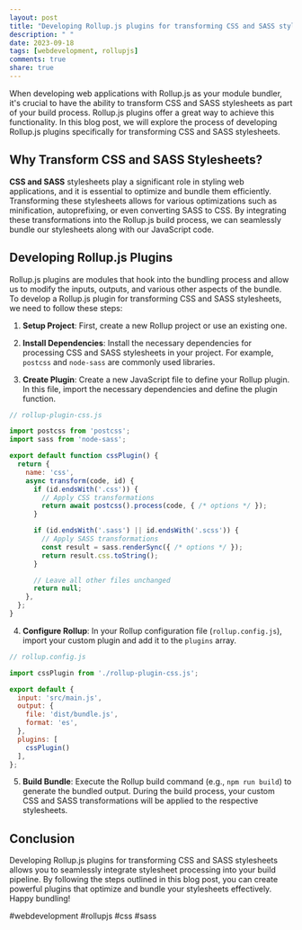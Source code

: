 ```yaml
---
layout: post
title: "Developing Rollup.js plugins for transforming CSS and SASS stylesheets in the bundle"
description: " "
date: 2023-09-18
tags: [webdevelopment, rollupjs]
comments: true
share: true
---
```


When developing web applications with Rollup.js as your module bundler, it's crucial to have the ability to transform CSS and SASS stylesheets as part of your build process. Rollup.js plugins offer a great way to achieve this functionality. In this blog post, we will explore the process of developing Rollup.js plugins specifically for transforming CSS and SASS stylesheets.

## Why Transform CSS and SASS Stylesheets?

**CSS and SASS** stylesheets play a significant role in styling web applications, and it is essential to optimize and bundle them efficiently. Transforming these stylesheets allows for various optimizations such as minification, autoprefixing, or even converting SASS to CSS. By integrating these transformations into the Rollup.js build process, we can seamlessly bundle our stylesheets along with our JavaScript code.

## Developing Rollup.js Plugins

Rollup.js plugins are modules that hook into the bundling process and allow us to modify the inputs, outputs, and various other aspects of the bundle. To develop a Rollup.js plugin for transforming CSS and SASS stylesheets, we need to follow these steps:

1. **Setup Project**: First, create a new Rollup project or use an existing one.

2. **Install Dependencies**: Install the necessary dependencies for processing CSS and SASS stylesheets in your project. For example, `postcss` and `node-sass` are commonly used libraries.

3. **Create Plugin**: Create a new JavaScript file to define your Rollup plugin. In this file, import the necessary dependencies and define the plugin function.

```javascript
// rollup-plugin-css.js

import postcss from 'postcss';
import sass from 'node-sass';

export default function cssPlugin() {
  return {
    name: 'css',
    async transform(code, id) {
      if (id.endsWith('.css')) {
        // Apply CSS transformations
        return await postcss().process(code, { /* options */ });
      }

      if (id.endsWith('.sass') || id.endsWith('.scss')) {
        // Apply SASS transformations
        const result = sass.renderSync({ /* options */ });
        return result.css.toString();
      }

      // Leave all other files unchanged
      return null;
    },
  };
}
```

4. **Configure Rollup**: In your Rollup configuration file (`rollup.config.js`), import your custom plugin and add it to the `plugins` array.

```javascript
// rollup.config.js

import cssPlugin from './rollup-plugin-css.js';

export default {
  input: 'src/main.js',
  output: {
    file: 'dist/bundle.js',
    format: 'es',
  },
  plugins: [
    cssPlugin()
  ],
};
```

5. **Build Bundle**: Execute the Rollup build command (e.g., `npm run build`) to generate the bundled output. During the build process, your custom CSS and SASS transformations will be applied to the respective stylesheets.

## Conclusion

Developing Rollup.js plugins for transforming CSS and SASS stylesheets allows you to seamlessly integrate stylesheet processing into your build pipeline. By following the steps outlined in this blog post, you can create powerful plugins that optimize and bundle your stylesheets effectively. Happy bundling!

#webdevelopment #rollupjs #css #sass